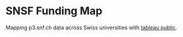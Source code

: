 # SNSF Funding Map

Mapping p3.snf.ch data across Swiss universities with [tableau public](https://public.tableau.com/profile/zambujo#!/vizhome/snsf-funding-switzerland/map).
